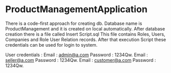 # ProductManagementApplication
There is a code-first approach for creating db.
Database name is ProductManagement and it is created on local automatically.
After database creation there is a file called Insert Script.sql
This file contains 
Roles, Users, Companies and Role User Relation records.
After that execution Script these credentials can be used for login to system.

User credentials : 
Email : admin@a.com Password : 1234Qw.
Email : seller@a.com Password : 1234Qw.
Email : customer@a.com Password : 1234Qw.

